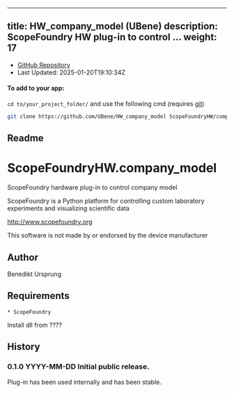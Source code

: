 
---
title: HW_company_model (UBene)
description: ScopeFoundry HW plug-in to control ...
weight: 17
---
- [GitHub Repository](https://github.com/UBene/HW_company_model)
- Last Updated: 2025-01-20T19:10:34Z


#### To add to your app:

`cd to/your_project_folder/` and use the following cmd (requires [git](/docs/100_development/20_git/))

```bash
git clone https://github.com/UBene/HW_company_model ScopeFoundryHW/company_model
```


## Readme
ScopeFoundryHW.company_model
===========================

ScopeFoundry hardware plug-in to control company model

ScopeFoundry is a Python platform for controlling custom laboratory 
experiments and visualizing scientific data

<http://www.scopefoundry.org>

This software is not made by or endorsed by the device manufacturer


Author
----------

Benedikt Ursprung

Requirements
------------

	* ScopeFoundry

Install dll from ????

	
History
--------

### 0.1.0	YYYY-MM-DD	Initial public release.

Plug-in has been used internally and has been stable.


